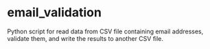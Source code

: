 # email_validation
Python script for read data from CSV file containing email addresses, validate them, and write the results to another CSV file.
